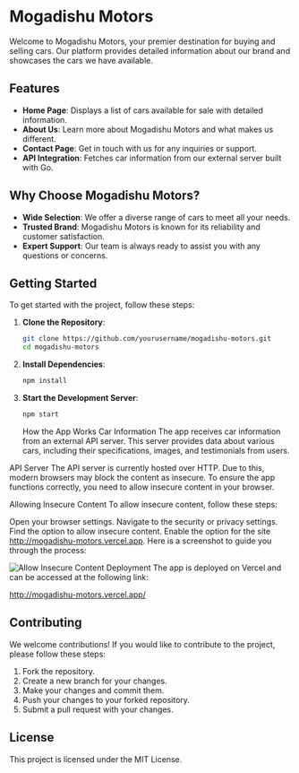 # Mogadishu Motors

Welcome to Mogadishu Motors, your premier destination for buying and selling cars. Our platform provides detailed information about our brand and showcases the cars we have available.

## Features

- **Home Page**: Displays a list of cars available for sale with detailed information.
- **About Us**: Learn more about Mogadishu Motors and what makes us different.
- **Contact Page**: Get in touch with us for any inquiries or support.
- **API Integration**: Fetches car information from our external server built with Go.

## Why Choose Mogadishu Motors?

- **Wide Selection**: We offer a diverse range of cars to meet all your needs.
- **Trusted Brand**: Mogadishu Motors is known for its reliability and customer satisfaction.
- **Expert Support**: Our team is always ready to assist you with any questions or concerns.

## Getting Started

To get started with the project, follow these steps:

1. **Clone the Repository**:

   ```sh
   git clone https://github.com/yourusername/mogadishu-motors.git
   cd mogadishu-motors
   ```

2. **Install Dependencies**:

   ```sh
   npm install
   ```

3. **Start the Development Server**:
   ```sh
   npm start
   ```
   How the App Works
   Car Information
   The app receives car information from an external API server. This server provides data about various cars, including their specifications, images, and testimonials from users.

API Server
The API server is currently hosted over HTTP. Due to this, modern browsers may block the content as insecure. To ensure the app functions correctly, you need to allow insecure content in your browser.

Allowing Insecure Content
To allow insecure content, follow these steps:

Open your browser settings.
Navigate to the security or privacy settings.
Find the option to allow insecure content.
Enable the option for the site http://mogadishu-motors.vercel.app.
Here is a screenshot to guide you through the process:

<img alt="Allow Insecure Content" src="https://i.ibb.co/G7DrY4M/Screenshot-2024-07-31-214629.png">
Deployment
The app is deployed on Vercel and can be accessed at the following link:

http://mogadishu-motors.vercel.app/

## Contributing

We welcome contributions! If you would like to contribute to the project, please follow these steps:

1. Fork the repository.
2. Create a new branch for your changes.
3. Make your changes and commit them.
4. Push your changes to your forked repository.
5. Submit a pull request with your changes.

## License

This project is licensed under the MIT License.

```

```
